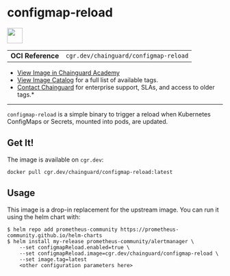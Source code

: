 <!--monopod:start-->
# configmap-reload

<!--url:start-->
<a href="https://github.com/jimmidyson/configmap-reload">
<!--logo:start-->
  <img src="https://storage.googleapis.com/chainguard-academy/logos/configmap-reload/logo.svg" width="36px" height="36px" />
<!--logo:end-->
</a>
<!--url:end-->

| | |
| - | - |
| **OCI Reference** | `cgr.dev/chainguard/configmap-reload` |

* [View Image in Chainguard Academy](https://edu.chainguard.dev/chainguard/chainguard-images/reference/configmap-reload/overview/)
* [View Image Catalog](https://console.enforce.dev/images/catalog) for a full list of available tags.
* [Contact Chainguard](https://www.chainguard.dev/chainguard-images) for enterprise support, SLAs, and access to older tags.*
---
<!--monopod:end-->

<!--overview:start-->
`configmap-reload` is a simple binary to trigger a reload when Kubernetes ConfigMaps or Secrets, mounted into pods, are updated.
<!--overview:end-->

<!--getting:start-->
## Get It!
The image is available on `cgr.dev`:

```
docker pull cgr.dev/chainguard/configmap-reload:latest
```
<!--getting:end-->

<!--body:start-->
## Usage

This image is a drop-in replacement for the upstream image.
You can run it using the helm chart with:

```shell
$ helm repo add prometheus-community https://prometheus-community.github.io/helm-charts
$ helm install my-release prometheus-community/alertmanager \
    --set configmapReload.enabled=true \
    --set configmapReload.image=cgr.dev/chainguard/configmap-reload \
    --set image.tag=latest
    <other configuration parameters here>
```
<!--body:end-->

